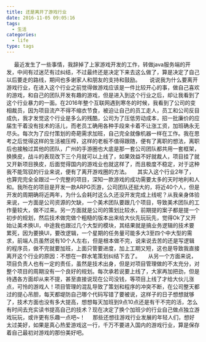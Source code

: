 ```yaml
---
title: 还是离开了游戏行业
date: 2016-11-05 09:05:16
tags:
  - 生活
categories:
  - life
type: tags
---
```

&nbsp; &nbsp; &nbsp;最近发生了一些事情，我辞掉了上家游戏开发的工作，转做java服务端的开发，中间有过迷茫有过纠结，不过最终还是决定下来去这么做了，算是决定了自己以后要走的路线，期间也多谢家人和朋友的支持和鼓励。
&nbsp;  &nbsp; &nbsp;说说我为什么要离开游戏行业，在进入这个行业之前觉得做游戏应该是一件比较开心的事，做自己喜欢的游戏，和自己的团队开发有趣的游戏，但是进入到这个行业之后，却让我看到了这个行业暴力的一面。在2016年整个互联网遇到寒冬的时候，我看到了公司的变相裁员，因为项目流产不得不缩衣节食，被迫让自己的员工走人，员工和公司反目成仇，我才发觉这个行业是多么的残酷，公司为了压低劳动成本，招一批廉价的应届生干着没有技术的活儿，而老员工确用各种手段来卡着不让涨工资，加班确永无尽头。每次为了应付策划的奇葩需求加班，自己完全就像机器一样在工作。我在思考之后觉得这样的生活被压榨，这样的老板不值得跟随，便有了离职的想法，离职后也接触过其他的团队，广州的手游圈也大底是那一套公司团队都共用一套框架，换换皮，战斗的表现改下三个月就可以上线了，如果效益不好就裁人，项目挂了就又开新项目换皮，后面觉得国内的游戏业也就这样了，而且极度不稳定，对于这种我不能驾驭的行业来说，便有了离开游戏圈的方法。
&nbsp;  &nbsp;&nbsp;其实入这个行业2年了，也算完完全全跟过一个完整的项目，深知一款游戏的成功需要太多的天时地利和人和。我所在的项目是开发一款ARPG页游，公司团队还挺大的，将近40个人，但是开发的周期确将近两年，为什么会耗时这么久还没开发完成上线呢？从我亲身体验来说，一方面是公司资源的欠缺，一个美术团队要跟几个项目，导致美术团队的工作量较大，做不过来。另一方面就是公司的策划比较水，前期提的案子都是提一个初步的规划，然后技术做完做个粗糙的版本出来给大伙先玩玩先，觉得Ok了又开始让美术换UI，中途我也跟过几个大型的模块，其结果就是搞业务逻辑的技术要累死，因为要换UI，要改逻辑，一个星期的任务量可能多大3至四个中大型的需求，前端人员虽然说有10个人左右，但是根本做不完，说来说去苦的还是写逻辑的程序员，做不完就要加班，上面只管要进度，加上工期又短，这也是导致我直接离开这个行业的原因：不想在一群水笔策划纠结下去了。
&nbsp;  &nbsp;&nbsp;从另一个方面来说，项目负责人也有一定的责任，虽然是技术出身，但是对项目管理做的不太充分，对整个项目的周期没有一个良好的规划。每次承若说要上线了，大家再加把劲，但是待遇各方面却从来不提，甚至直接说现在公司没钱，等项目上线了才给大伙儿涨点，可怜的游戏人！项目管理的混乱导致了策划和程序的冲突不断，在公司整天都过的提心吊胆，每天都堤防自己哪个代码写错了要被说，这样子的日子想想就够了，技术方面也没有多大提高，想想每天加班到9点10点还是有干不完的活，怎么有时间去充实读书提高自己的技术？现在决定了换个加班少的行业自己做点独立游戏玩玩，或许更有乐趣一点吧~！
&nbsp;  &nbsp;&nbsp;那些还想往游戏行业发展的年轻人们，想好太过美好，如果是真心热爱游戏这一行，千万不要进入国内的游戏行业，算是保存着自己最初对游戏的那份美好吧。
